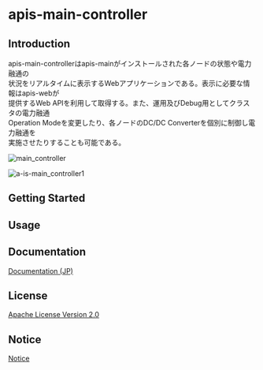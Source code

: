 # apis-main-controller

## Introduction
apis-main-controllerはapis-mainがインストールされた各ノードの状態や電力融通の  
状況をリアルタイムに表示するWebアプリケーションである。表示に必要な情報はapis-webが  
提供するWeb APIを利用して取得する。また、運用及びDebug用としてクラスタの電力融通  
Operation Modeを変更したり、各ノードのDC/DC Converterを個別に制御し電力融通を  
実施させたりすることも可能である。  

![main_controller](https://user-images.githubusercontent.com/71874910/94902724-9b986b00-04d3-11eb-8103-e01691331ec1.PNG)

![a-is-main_controller1](https://user-images.githubusercontent.com/71874910/94903046-25e0cf00-04d4-11eb-83b4-dac12ae0daf9.PNG)

## Getting Started


## Usage


## Documentation
[Documentation (JP)](https://github.com/SonyCSL/apis-main-controller/blob/master/doc/jp/apis-main-controller_specification.md)



## License
[Apache License Version 2.0](https://github.com/oes-github/apis-main-controller/blob/master/LICENSE)


## Notice
[Notice](https://github.com/oes-github/apis-main-controller/blob/master/NOTICE.md)
